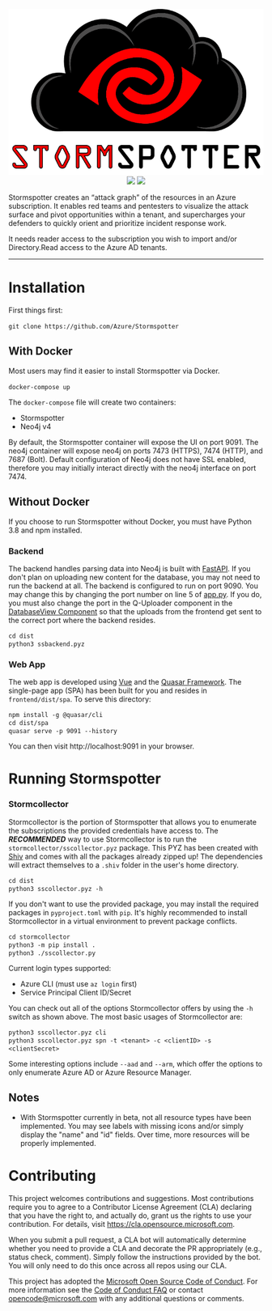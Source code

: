 <p align="center">
    <img src="docs/stormspotter.png" /><br>
    <img src="https://img.shields.io/badge/Version-1.0.0b-red" />
    <img src="https://img.shields.io/badge/python-3.8-success" />
</p>

Stormspotter creates an “attack graph” of the resources in an Azure subscription. It enables red teams and pentesters to visualize the attack surface and pivot opportunities within a tenant, and supercharges your defenders to quickly orient and prioritize incident response work.

It needs reader access to the subscription you wish to import and/or Directory.Read access to the Azure AD tenants.

---

# Installation

First things first:

`git clone https://github.com/Azure/Stormspotter`

## With Docker

Most users may find it easier to install Stormspotter via Docker.

`docker-compose up`

The `docker-compose` file will create two containers:

- Stormspotter
- Neo4j v4

By default, the Stormspotter container will expose the UI on port 9091. The neo4j container will expose neo4j on ports 7473 (HTTPS), 7474 (HTTP), and 7687 (Bolt). Default configuration of Neo4j does not have SSL enabled, therefore you may initially interact directly with the neo4j interface on port 7474.

## Without Docker

If you choose to run Stormspotter without Docker, you must have Python 3.8 and npm installed.

### Backend

The backend handles parsing data into Neo4j is built with [FastAPI](https://fastapi.tiangolo.com/). If you don't plan on uploading new content for the database, you may not need to run the backend at all. The backend is configured to run on port 9090. You may change this by changing the port number on line 5 of [app.py](stormfront-backend/app.py). If you do, you must also change the port in the Q-Uploader component in the [DatabaseView Component](stormfront/src/components/DatabaseView.vue) so that the uploads from the frontend get sent to the correct port where the backend resides.

```
cd dist
python3 ssbackend.pyz
```

### Web App

The web app is developed using [Vue](https://vuejs.org/) and the [Quasar Framework](https://quasar.dev/). The single-page app (SPA) has been built for you and resides in `frontend/dist/spa`. To serve this directory:

```
npm install -g @quasar/cli
cd dist/spa
quasar serve -p 9091 --history
```

You can then visit http://localhost:9091 in your browser.

# Running Stormspotter

### Stormcollector

Stormcollector is the portion of Stormspotter that allows you to enumerate the subscriptions the provided credentials have access to. The **_RECOMMENDED_** way to use Stormcollector is to run the `stormcollector/sscollector.pyz` package. This PYZ has been created with [Shiv](https://github.com/linkedin/shiv) and comes with all the packages already zipped up! The dependencies will extract themselves to a `.shiv` folder in the user's home directory.

```
cd dist
python3 sscollector.pyz -h
```

If you don't want to use the provided package, you may install the required packages in `pyproject.toml` with `pip`. It's highly recommended to install Stormcollector in a virtual environment to prevent package conflicts.

```
cd stormcollector
python3 -m pip install .
python3 ./sscollector.py
```

Current login types supported:

- Azure CLI (must use `az login` first)
- Service Principal Client ID/Secret

You can check out all of the options Stormcollector offers by using the `-h` switch as shown above. The most basic usages of Stormcollector are:

```
python3 sscollector.pyz cli
python3 sscollector.pyz spn -t <tenant> -c <clientID> -s <clientSecret>
```

Some interesting options include `--aad` and `--arm`, which offer the options to only enumerate Azure AD or Azure Resource Manager.

## Notes

- With Stormspotter currently in beta, not all resource types have been implemented. You may see labels with missing icons and/or simply display the "name" and "id" fields. Over time, more resources will be properly implemented.

# Contributing

This project welcomes contributions and suggestions. Most contributions require you to agree to a
Contributor License Agreement (CLA) declaring that you have the right to, and actually do, grant us
the rights to use your contribution. For details, visit https://cla.opensource.microsoft.com.

When you submit a pull request, a CLA bot will automatically determine whether you need to provide
a CLA and decorate the PR appropriately (e.g., status check, comment). Simply follow the instructions
provided by the bot. You will only need to do this once across all repos using our CLA.

This project has adopted the [Microsoft Open Source Code of Conduct](https://opensource.microsoft.com/codeofconduct/).
For more information see the [Code of Conduct FAQ](https://opensource.microsoft.com/codeofconduct/faq/) or
contact [opencode@microsoft.com](mailto:opencode@microsoft.com) with any additional questions or comments.
